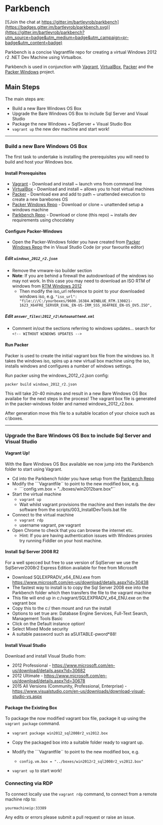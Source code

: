# Parkbench

[![Join the chat at https://gitter.im/bartleyrob/parkbench](https://badges.gitter.im/bartleyrob/parkbench.svg)](https://gitter.im/bartleyrob/parkbench?utm_source=badge&utm_medium=badge&utm_campaign=pr-badge&utm_content=badge)

Parkbench is a concise Vagrantfile repo for creating a virtual Windows 2012 r2 .NET Dev Machine using Virtualbox.

Parkbench is used in conjunction with [Vagrant](https://www.vagrantup.com/downloads.html), 
[VirtualBox](https://www.virtualbox.org/wiki/Downloads), 
[Packer](https://www.packer.io/downloads.html) and the 
[Packer Windows](https://github.com/joefitzgerald/packer-windows) project.  


## Main Steps

The main steps are:

* Build a new Bare Windows OS Box
* Upgrade the Bare Windows OS Box to include Sql Server and Visual Studio
* Package the new Windows + SqlServer + Visual Studio Box
* ```vagrant up``` the new dev machine and start work!

***

### Build a new Bare Windows OS Box

The first task to undertake is installing the prerequisites you will need to build and host your Windows box.  

#### Install Prerequisites

* [Vagrant](https://www.vagrantup.com/downloads.html) - Download and install 
  ~ launch vms from command line 
* [VirtualBox](https://www.virtualbox.org/wiki/Downloads) - Download and install
  ~ allows you to host virtual machines
* [Packer](https://www.packer.io/downloads.html) - Download exe and add to path
  ~ unattended execution to create a new barebones OS 
* [Packer Windows Repo](https://github.com/joefitzgerald/packer-windows) - Download or clone
 ~ unattended setup a windows machine
* [Parkbench Repo](https://github.com/JeremyNevill/parkbench) - Download or clone (this repo)
~ installs dev requirements using chocolatey

#### Configure Packer-Windows

* Open the Packer-Windows folder you have created from [Packer Windows Repo](https://github.com/joefitzgerald/packer-windows) the in Visual Studio Code (or your favourite editor)

##### Edit ```windows_2012_r2.json```
* Remove the vmware-iso builder section
* **Note**: If you are behind a firewall the autodownload of the windows iso may not work.  In this case you may need to download an ISO RTM of windows from [RTM Windows 2012](http://download.microsoft.com/download/6/2/A/62A76ABB-9990-4EFC-A4FE-C7D698DAEB96/9600.16384.WINBLUE_RTM.130821-1623_X64FRE_SERVER_EVAL_EN-US-IRM_SSS_X64FREE_EN-US_DV5.ISO)
  * Then modify the iso_url reference to point to your downloaded windows iso, e.g. ```"iso_url": "file:///C:/yourboxes/9600.16384.WINBLUE_RTM.130821-1623_X64FRE_SERVER_EVAL_EN-US-IRM_SSS_X64FREE_EN-US_DV5.ISO",```

##### Edit  ```answer_files\2012_r2\Autounattend.xml``` 
* Comment in/out the sections referring to windows updates... search for ```<!-- WITHOUT WINDOWS UPDATES -->```


#### Run Packer

Packer is used to create the initial vagrant box file from the windows iso.  It takes the windows iso, spins up a new virtual box machine using the iso, installs windows and configures a number of windows settings.

Run packer using the windows_2012_r2.json config:

```
packer build windows_2012_r2.json
```

This will take 20-40 minutes and result in a new Bare Windows OS Box availabe for the next steps in the process!
The vagrant box file is generated in the packer-windows folder and named windows_2012_r2.box.

After generation move this file to a suitable location of your choice such as c:\boxes. 

*** 


### Upgrade the Bare Windows OS Box to include Sql Server and Visual Studio

#### Vagrant Up!

With the Bare Windows OS Box available we now jump into the Parkbench folder to start using Vagrant.

* Cd into the Parkbench folder you have setup from the [Parkbench Repo](https://github.com/JeremyNevill/parkbench)
* Modify the ```Vagrantfile`` to point to the new modified box, e.g.
  * ```config.vm.box = "../boxes/win2012bare.box"``
* Start the virtual machine
  * ```vagrant up```
  * Wait whilst vagrant provisions the machine and then installs the dev software from the scripts/003_InstallDevTools.bat file
* Connect to the virtual machine
  *  ```vagrant rdp```
  * username vagrant, pw vagrant
* Open Chrome to check that you can browse the internet etc. 
  * Hint: If you are having authentication issues with Windows proxies try running Fiddler on your host machine.
  
  
#### Install Sql Server 2008 R2

For a well specced but free to use version of SqlServer we use the SqlServer2008r2 Express Edition available for free from Microsoft

* Download SQLEXPRADV_x64_ENU.exe from https://www.microsoft.com/en-us/download/details.aspx?id=30438
* The fastest way to install is to copy the Sql Server 2008 exe into the Parkbench folder which then transfers the file to the vagrant machine
* This file will end up in c:/vagrant/SQLEXPRADV_x64_ENU.exe on the vagrant box
* Copy this to the c:/ then mount and run the install
* Options to set true are: Database Engine Services, Full-Text Search, Management Tools Basic
* Click on the Default instance option!
* Select Mixed Mode security
* A suitable password such as aSUITABLE-pword*88!


  
#### Install Visual Studio  

Download and install Visual Studio from:
* 2012 Professional - https://www.microsoft.com/en-us/download/details.aspx?id=30682
* 2012 Ultimate - https://www.microsoft.com/en-us/download/details.aspx?id=30678
* 2015 All Versions (Community, Professional, Enterprise) - https://www.visualstudio.com/en-us/downloads/download-visual-studio-vs.aspx


#### Package the Existing Box
To package the now modified vagrant box file, package it up using the ```vagrant package``` command.

* ```vagrant package win2012_sql2008r2_vs2012.box```

* Copy the packaged box into a suitable folder ready to vagrant up.
* Modify the ```Vagrantfile`` to point to the new modified box, e.g.
  * ```config.vm.box = "../boxes/win2012r2_sql2008r2_vs2012.box"```
* ```vagrant up``` to start work! 


### Connecting via RDP

To connect locally use the ```vagrant rdp``` command, to connect from a remote machine rdp to:
```
yourmachineip:33389
```

Any edits or errors please submit a pull request or raise an issue.
